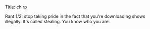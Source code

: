 Title: chirp

Rant 1/2: stop taking pride in the fact that you're downloading shows illegally. It's called stealing. You know who you are.

